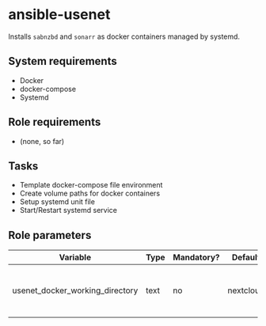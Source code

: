 # ansible-usenet

Installs `sabnzbd` and `sonarr` as docker containers managed by systemd.

## System requirements

* Docker
* docker-compose
* Systemd

## Role requirements

* (none, so far)

## Tasks

* Template docker-compose file environment
* Create volume paths for docker containers
* Setup systemd unit file
* Start/Restart systemd service

## Role parameters

| Variable      | Type | Mandatory? | Default | Description           |
|---------------|------|------------|---------|-----------------------|
| usenet_docker_working_directory | text | no         | nextcloud | Docker image name (recommended to use the default image)  |

